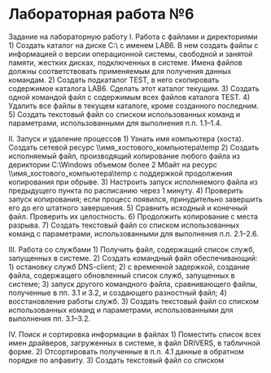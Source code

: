 # Лабораторная работа №6

Задание на лабораторную работу
I. Работа с файлами и директориями
    1) Создать каталог на диске С:\ с именем LAB6. В нем создать файлы с
    информацией о версии операционной системы, свободной и занятой памяти,
    жестких дисках, подключенных в системе. Имена файлов должны соответствовать
    применяемым для получения данных командам.
    2) Создать подкаталог TEST, в него скопировать содержимое каталога LAB6.
    Сделать этот каталог текущим.
    3) Создать одной командой файл с содержимым всех файлов каталога TEST.
    4) Удалить все файлы в текущем каталоге, кроме созданного последним.
    5) Создать текстовый файл со списком использованных команд и параметрами,
    использованными для выполнения п.п. 1.1–1.4.

II. Запуск и удаление процессов
    1) Узнать имя компьютера (хоста). Создать сетевой ресурс
    \\\имя_хостового_компьютера\temp
    2) Создать исполняемый файл, производящий копирование любого файла из
    дериктории C:\Windows объемом более 2 Мбайт на ресурс
    \\\имя_хостового_компьютера\temp с поддержкой продолжения копирования
    при обрыве.
    3) Настроить запуск исполняемого файла из предыдущего пункта по расписанию
    через 1 минуту.
    4) Проверить запуск копирования; если процесс появился, принудительно завершить его
    до его штатного завершения.
    5) Сравнить исходный и конечный файл. Проверить их целостность.
    6) Продолжить копирование с места разрыва.
    7) Создать текстовый файл со списком использованных команд с параметрами,
    использованными для выполнения п.п. 2.1–2.6.

III. Работа со службами
    1) Получить файл, содержащий список служб, запущенных в системе.
    2) Создать командный файл обеспечивающий:
        1) остановку служб DNS-client;
        2) с временной задержкой, создание файла, содержащего обновленный список
    служб, запущенных в системе;
    3) запуск другого командного файла, сравнивающего файлы, полученные в пп. 3.1
    и 3.2, и создающего разностный файл;
    4) восстановление работы служб.
    3) Создать текстовый файл со списком использованных команд и параметрами,
    использованными для выполнения пп. 3.1–3.2.

IV. Поиск и сортировка информации в файлах
    1) Поместить список всех имен драйверов, загруженных в системе, в файл DRIVERS,
    в табличной форме.
    2) Отсортировать полученные в п.п. 4.1 данные в обратном порядке по алфавиту.
    3) Создать текстовый файл со списком